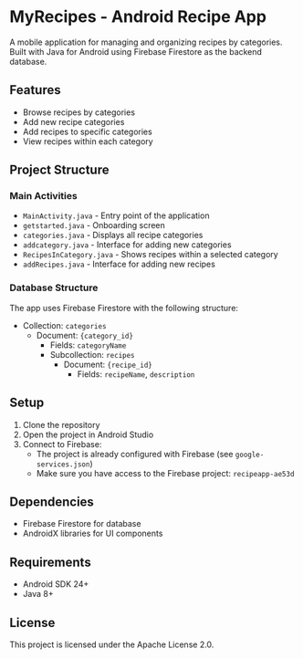 # MyRecipes - Android Recipe App

A mobile application for managing and organizing recipes by categories. Built with Java for Android using Firebase Firestore as the backend database.

## Features

- Browse recipes by categories
- Add new recipe categories
- Add recipes to specific categories
- View recipes within each category

## Project Structure

### Main Activities

- `MainActivity.java` - Entry point of the application
- `getstarted.java` - Onboarding screen
- `categories.java` - Displays all recipe categories
- `addcategory.java` - Interface for adding new categories
- `RecipesInCategory.java` - Shows recipes within a selected category
- `addRecipes.java` - Interface for adding new recipes

### Database Structure

The app uses Firebase Firestore with the following structure:
- Collection: `categories`
  - Document: `{category_id}`
    - Fields: `categoryName`
    - Subcollection: `recipes`
      - Document: `{recipe_id}`
        - Fields: `recipeName`, `description`

## Setup

1. Clone the repository
2. Open the project in Android Studio
3. Connect to Firebase:
   - The project is already configured with Firebase (see `google-services.json`)
   - Make sure you have access to the Firebase project: `recipeapp-ae53d`

## Dependencies

- Firebase Firestore for database
- AndroidX libraries for UI components

## Requirements

- Android SDK 24+
- Java 8+

## License

This project is licensed under the Apache License 2.0.
